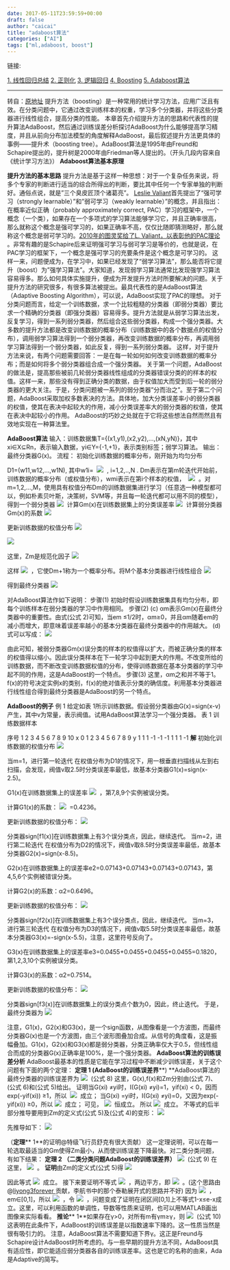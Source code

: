 ```yaml
---
date: 2017-05-11T23:59:59+00:00
draft: false
author: "caicai"
title: "adaboost算法"
categories: ["AI"]
tags: ["ml,adaboost, boost"] 
---
```




链接:

[1. 线性回归总结](http://www.jianshu.com/p/25d650e5cb59)
[2. 正则化](http://www.jianshu.com/p/dda5eb64f425)
[3. 逻辑回归](http://www.jianshu.com/p/5ccc01385f40)
[4. Boosting](http://www.jianshu.com/p/7128dde2af6f)
[5. Adaboost算法](http://www.jianshu.com/p/b3f189767ad3)

-----
转自：[原地址](http://www.sigvc.org/bbs/thread-727-1-1.html)
提升方法（boosting）是一种常用的统计学习方法，应用广泛且有效。在分类问题中，它通过改变训练样本的权重，学习多个分类器，并将这些分类器进行线性组合，提高分类的性能。
本章首先介绍提升方法的思路和代表性的提升算法AdaBoost，然后通过训练误差分析探讨AdaBoost为什么能够提高学习精度，并且从前向分布加法模型的角度解释AdaBoost，最后叙述提升方法更具体的事例——提升术（boosting tree）。AdaBoost算法是1995年由Freund和Schapire提出的，提升树是2000年由Friedman等人提出的。（开头几段内容来自《统计学习方法》）
**Adaboost算法基本原理**

**提升方法的基本思路**
提升方法是基于这样一种思想：对于一个复杂任务来说，将多个专家的判断进行适当的综合所得出的判断，要比其中任何一个专家单独的判断好。通俗点说，就是”三个臭皮匠顶个诸葛亮”。
[Leslie Valiant](http://www.seas.harvard.edu/directory/valiant)首先提出了“强可学习（strongly learnable）”和”弱可学习（weakly learnable）”的概念，并且指出：在概率近似正确（probably approximately correct, PAC）学习的框架中，一个概念（一个类），如果存在一个多项式的学习算法能够学习它，并且正确率很高，那么就称这个概念是强可学习的，如果正确率不高，仅仅比随即猜测略好，那么就称这个概念是弱可学习的。[2010年的图灵奖给了L. Valiant，以表彰他的PAC理论
](http://news.harvard.edu/gazette/story/2011/03/leslie-valiant-wins-turing-award/)。非常有趣的是Schapire后来证明强可学习与弱可学习是等价的，也就是说，在PAC学习的框架下，一个概念是强可学习的充要条件是这个概念是可学习的。
这样一来，问题便成为，在学习中，如果已经发现了“弱学习算法”，那么能否将它提升（boost）为”强学习算法”。大家知道，发现弱学习算法通常比发现强学习算法容易得多。那么如何具体实施提升，便成为开发提升方法时所要解决的问题。关于提升方法的研究很多，有很多算法被提出。最具代表性的是AdaBoost算法（Adaptive Boosting Algorithm），可以说，AdaBoost实现了PAC的理想。
对于分类问题而言，给定一个训练数据，求一个比较粗糙的分类器（即弱分类器）要比求一个精确的分类器（即强分类器）容易得多。提升方法就是从弱学习算法出发，反复学习，得到一系列弱分类器，然后组合这些弱分类器，构成一个强分类器。大多数的提升方法都是改变训练数据的概率分布（训练数据中的各个数据点的权值分布），调用弱学习算法得到一个弱分类器，再改变训练数据的概率分布，再调用弱学习算法得到一个弱分类器，如此反复，得到一系列弱分类器。
这样，对于提升方法来说，有两个问题需要回答：一是在每一轮如何如何改变训练数据的概率分布；而是如何将多个弱分类器组合成一个强分类器。
关于第一个问题，AdaBoost的做法是，提高那些被前几轮弱分类器线性组成的分类器错误分类的的样本的权值。这样一来，那些没有得到正确分类的数据，由于权值加大而受到后一轮的弱分类器的更大关注。于是，分类问题被一系列的弱分类器”分而治之”。至于第二个问题，AdaBoost采取加权多数表决的方法。具体地，加大分类误差率小的弱分类器的权值，使其在表决中起较大的作用，减小分类误差率大的弱分类器的权值，使其在表决中起较小的作用。
AdaBoost的巧妙之处就在于它将这些想法自然而然且有效地实现在一种算法里。

**AdaBoost算法**
输入：训练数据集T={(x1,y1),(x2,y2),…,(xN,yN)}，其中xi∈X⊆Rn，表示输入数据，yi∈Y={-1,+1}，表示类别标签；弱学习算法。
输出：最终分类器G(x)。
流程：
初始化训练数据的概率分布，刚开始为均匀分布

D1=(w11,w12,…,w1N), 其中w1i= 
![](http://upload-images.jianshu.io/upload_images/1070582-549055717a868700.png?imageMogr2/auto-orient/strip%7CimageView2/2/w/1240) 
, i=1,2,..,N   . Dm表示在第m轮迭代开始前，训练数据的概率分布（或权值分布），wmi表示在第i个样本的权值，
 ![](http://upload-images.jianshu.io/upload_images/1070582-0051d59990c6756c.png?imageMogr2/auto-orient/strip%7CimageView2/2/w/1240) 
。对m=1,2,…,M，使用具有权值分布Dm的训练数据集进行学习（任意选一种模型都可以，例如朴素贝叶斯，决策树，SVM等，并且每一轮迭代都可以用不同的模型），得到一个弱分类器
![](http://upload-images.jianshu.io/upload_images/1070582-f60f42b1875956ee.png?imageMogr2/auto-orient/strip%7CimageView2/2/w/1240) 
计算Gm(x)在训练数据集上的分类误差率
![](http://upload-images.jianshu.io/upload_images/1070582-11f5fe23645c693f.png?imageMogr2/auto-orient/strip%7CimageView2/2/w/1240) 
计算弱分类器Gm(x)的系数
![](http://upload-images.jianshu.io/upload_images/1070582-544eb2e68545f530.png?imageMogr2/auto-orient/strip%7CimageView2/2/w/1240) 

更新训练数据的权值分布
![](http://upload-images.jianshu.io/upload_images/1070582-0d70197d267f8261.png?imageMogr2/auto-orient/strip%7CimageView2/2/w/1240) 

![](http://upload-images.jianshu.io/upload_images/1070582-879d0383b295d1f7.png?imageMogr2/auto-orient/strip%7CimageView2/2/w/1240) 

这里，Zm是规范化因子
![](http://upload-images.jianshu.io/upload_images/1070582-6bdcdf564ef21167.png?imageMogr2/auto-orient/strip%7CimageView2/2/w/1240) 

这样 ![](http://upload-images.jianshu.io/upload_images/1070582-0d0cd483e9916a2b.png?imageMogr2/auto-orient/strip%7CimageView2/2/w/1240) 
，它使Dm+1称为一个概率分布。将M个基本分类器进行线性组合
![](http://upload-images.jianshu.io/upload_images/1070582-7cb27b779d69120a.png?imageMogr2/auto-orient/strip%7CimageView2/2/w/1240) 

得到最终分类器
![](http://upload-images.jianshu.io/upload_images/1070582-cbde26761f3f70ce.png?imageMogr2/auto-orient/strip%7CimageView2/2/w/1240) 

对AdaBoost算法作如下说明：
步骤(1) 初始时假设训练数据集具有均匀分布，即每个训练样本在弱分类器的学习中作用相同。
步骤(2) (c) αm表示Gm(x)在最终分类器中的重要性。由式(公式 2)可知，当em ≤1/2时，αm≥0，并且αm随着em的减小而增大，即意味着误差率越小的基本分类器在最终分类器中的作用越大。
(d) 式可以写成：
![](http://upload-images.jianshu.io/upload_images/1070582-7676122d6a6b2390.png?imageMogr2/auto-orient/strip%7CimageView2/2/w/1240) 

由此可知，被弱分类器Gm(x)误分类的样本的权值得以扩大，而被正确分类的样本的权值得以缩小。因此误分类样本在下一轮学习中起到更大的作用。不改变所给的训练数据，而不断改变训练数据权值的分布，使得训练数据在基本分类器的学习中起不同的作用，这是AdaBoost的一个特点。
步骤(3) 这里，αm之和并不等于1。f(x)的符号决定实例x的类别，f(x)的绝对值表示分类的确信度。利用基本分类器进行线性组合得到最终分类器是AdaBoost的另一个特点。

**AdaBoost的例子**
例 1 给定如表 1所示训练数据。假设弱分类器由G(x)=sign(x-v)产生，其中v为常量，表示阀值。试用AdaBoost算法学习一个强分类器。
表 1 训练数据样本

序号      1      2      3      4      5      6      7      8      9      10 
x           0      1      2      3      4      5      6      7      8       9
y          1       1      1      -1    -1    -1      1       1     1       -1
**解**
初始化训练数据的权值分布
![](http://upload-images.jianshu.io/upload_images/1070582-693e58938189ecd2.png?imageMogr2/auto-orient/strip%7CimageView2/2/w/1240) 

当m=1，进行第一轮迭代
在权值分布为D1的情况下，用一根垂直扫描线从左到右扫描，会发现，阀值v取2.5时分类误差率最低，故基本分类器G1(x)=sign(x-2.5)。

G1(x)在训练数据集上的误差率 ![](http://upload-images.jianshu.io/upload_images/1070582-8395f287a308719d.png?imageMogr2/auto-orient/strip%7CimageView2/2/w/1240) 
，第7,8,9个实例被误分类。

计算G1(x)的系数： ![](http://upload-images.jianshu.io/upload_images/1070582-5b53b65dc2418124.png?imageMogr2/auto-orient/strip%7CimageView2/2/w/1240) 
=0.4236。

更新训练数据的权值分布：
![](http://upload-images.jianshu.io/upload_images/1070582-68afb7cedcf7e3c8.jpg?imageMogr2/auto-orient/strip%7CimageView2/2/w/1240) 

分类器sign[f1(x)]在训练数据集上有3个误分类点，因此，继续迭代。
当m=2，进行第二轮迭代
在权值分布为D2的情况下，阀值v取8.5时分类误差率最低，故基本分类器G2(x)=sign(x-8.5)。

G2(x)在训练数据集上的误差率e2=0.07143+0.07143+0.07143+0.07143，第4,5,6个实例被错误分类。

计算G2(x)的系数：α2=0.6496。

更新训练数据的权值分布：
![](http://upload-images.jianshu.io/upload_images/1070582-bee099ba38cc1abb.jpg?imageMogr2/auto-orient/strip%7CimageView2/2/w/1240) 

分类器sign[f2(x)]在训练数据集上有3个误分类点，因此，继续迭代。
当m=3，进行第三轮迭代
在权值分布为D3的情况下，阀值v取5.5时分类误差率最低，故基本分类器G3(x)=-sign(x-5.5)，注意，这里符号反向了。

G3(x)在训练数据集上的误差率e3=0.0455+0.0455+0.0455+0.0455=0.1820，第1,2,3,10个实例被误分类。

计算G3(x)的系数：α2=0.7514。

更新训练数据的权值分布：
![](http://upload-images.jianshu.io/upload_images/1070582-32f5ce0d3b2c9f89.jpg?imageMogr2/auto-orient/strip%7CimageView2/2/w/1240) 

分类器sign[f3(x)]在训练数据集上的误分类点个数为0，因此，终止迭代。
于是，最终分类器为
![](http://upload-images.jianshu.io/upload_images/1070582-66386a981c75f920.png?imageMogr2/auto-orient/strip%7CimageView2/2/w/1240) 

注意，G1(x)，G2(x)和G3(x)，是一个sign函数，从图像看是一个方波图，而最终分类器G(x)也是一个方波图，由三个波形图叠加合成。从信号的角度看，这是振幅叠加。G1(x)，G2(x)和G3(x)都是弱分类器，分类正确率仅大于0.5，但线性组合而成的分类器G(x)正确率是100%，是一个强分类器。
**AdaBoost算法的训练误差分析**
AdaBoost最基本的性质是它能在学习过程中不断减少训练误差，关于这个问题有下面的两个定理：
**定理 1 (AdaBoost的训练误差界****) **AdaBoost算法的最终分类器的训练误差界为
![](http://upload-images.jianshu.io/upload_images/1070582-36bf3d5259dee3dd.png?imageMogr2/auto-orient/strip%7CimageView2/2/w/1240) 
(公式 8)
这里，G(x),f(x)和Zm分别由(公式 7)、(公式 6)和(公式 5)给出。
证明当G(xi) ≠yi时，I(G(xi) ≠yi)=1，yif(xi) < 0，因而exp(-yif(xi)) ≥1，所以 
![](http://upload-images.jianshu.io/upload_images/1070582-488d95001a9b6860.png?imageMogr2/auto-orient/strip%7CimageView2/2/w/1240) 
成立；
当G(xi) =yi时，I(G(xi) ≠yi)=0，又因为exp(-yif(xi)) ≥0，所以 ![](http://upload-images.jianshu.io/upload_images/1070582-589d691f9a35abd4.png?imageMogr2/auto-orient/strip%7CimageView2/2/w/1240) 
成立；
可见， ![](http://upload-images.jianshu.io/upload_images/1070582-bdde8d9c94e61f49.png?imageMogr2/auto-orient/strip%7CimageView2/2/w/1240) 
恒成立。
所以 ![](http://upload-images.jianshu.io/upload_images/1070582-4395ec8933f931e2.png?imageMogr2/auto-orient/strip%7CimageView2/2/w/1240) 
成立。
不等式的后半部分推导要用到Zm的定义式(公式 5)及(公式 4)的变形：
![](http://upload-images.jianshu.io/upload_images/1070582-9ba456a228f0508e.png?imageMogr2/auto-orient/strip%7CimageView2/2/w/1240) 

先推导如下：
![](http://upload-images.jianshu.io/upload_images/1070582-c41305b3ca9f1ae5.jpg?imageMogr2/auto-orient/strip%7CimageView2/2/w/1240) 

（**定理**** 1**的证明@特级飞行员舒克有很大贡献）
这一定理说明，可以在每一轮选取最适当的Gm使得Zm最小，从而使训练误差下降最快。对二类分类问题，有如下结果：
**定理 2 （二类分类问题AdaBoost的训练误差界）**
![](http://upload-images.jianshu.io/upload_images/1070582-484cd6a92311dc4d.png?imageMogr2/auto-orient/strip%7CimageView2/2/w/1240) 
(公式 9)
在这里， ![](http://upload-images.jianshu.io/upload_images/1070582-6fea66dec4c1e006.png?imageMogr2/auto-orient/strip%7CimageView2/2/w/1240) 
。
**证明**由Zm的定义式(公式 5)得
![](http://upload-images.jianshu.io/upload_images/1070582-77ddc99738fe1962.jpg?imageMogr2/auto-orient/strip%7CimageView2/2/w/1240) 

因此等式 ![](http://upload-images.jianshu.io/upload_images/1070582-72ea03197c23d61e.png?imageMogr2/auto-orient/strip%7CimageView2/2/w/1240) 
成立。
接下来要证明不等式 ![](http://upload-images.jianshu.io/upload_images/1070582-70bf8970384614a8.png?imageMogr2/auto-orient/strip%7CimageView2/2/w/1240) 
，两边平方，即 ![](http://upload-images.jianshu.io/upload_images/1070582-79224a9ef0c0b9f4.png?imageMogr2/auto-orient/strip%7CimageView2/2/w/1240) 
。(这个思路由@[liyong3forever
](http://weibo.com/liyong3forever)贡献，李航书中的那个泰勒展开式的思路并不好)
因为 ![](http://upload-images.jianshu.io/upload_images/1070582-5e8881f4f5633f36.png?imageMogr2/auto-orient/strip%7CimageView2/2/w/1240) 
，em∈[0,1]，所以 ![](http://upload-images.jianshu.io/upload_images/1070582-a1ba9ba1541e9549.png?imageMogr2/auto-orient/strip%7CimageView2/2/w/1240) 
，令 ![](http://upload-images.jianshu.io/upload_images/1070582-ea7083da4381f7ba.png?imageMogr2/auto-orient/strip%7CimageView2/2/w/1240) 
，问题变成了证明在闭区间[0,1]上不等式1-x≤e-x成立。这里，可以利用函数的单调性，导数等性质来证明，也可以用MATLAB画出图像来实际看看。
**推论**** 1**如果存在γ>0，对所有m有γm≥γ，则
![](http://upload-images.jianshu.io/upload_images/1070582-2d4ead22c9898bb9.png?imageMogr2/auto-orient/strip%7CimageView2/2/w/1240) 
(公式 10)
这表明在此条件下，AdaBoost的训练误差是以指数速率下降的。这一性质当然是很有吸引力的。
注意，AdaBoost算法不需要知道下界γ。这正是Freund与Schapire设计AdaBoost时所考虑的。与一些早期的提升方法不同，AdaBoost具有适应性，即它能适应弱分类器各自的训练误差率。这也是它的名称的由来，Ada是Adaptive的简写。
